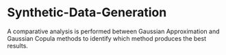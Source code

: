 # Synthetic-Data-Generation
A comparative analysis is performed between Gaussian Approximation and Gaussian Copula methods to identify which method produces the best results.
